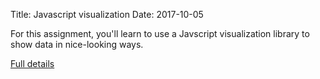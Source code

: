 Title: Javascript visualization
Date: 2017-10-05

For this assignment, you'll learn to use a Javscript visualization
library to show data in nice-looking ways.



[Full details](assignments/javascript_viz.html)